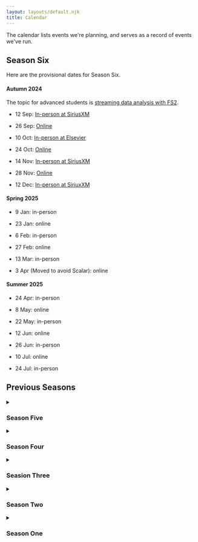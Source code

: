 ```yaml
---
layout: layouts/default.njk
title: Calendar
---
```

The calendar lists events we're planning, and serves as a record of events we've run.

## Season Six

Here are the provisional dates for Season Six.

#### Autumn 2024

The topic for advanced students is [streaming data analysis with FS2](https://github.com/creativescala/fs2-tutorial).

- 12 Sep: [In-person at SiriusXM](https://www.meetup.com/scalabridge-london/events/303096250/)
- 26 Sep: [Online](https://www.meetup.com/scalabridge-london/events/303096270/)
- 10 Oct: [In-person at Elsevier](https://www.meetup.com/scalabridge-london/events/303096311)
- 24 Oct: [Online](https://www.meetup.com/scalabridge-london/events/303096348/)

- 14 Nov: [In-person at SiriusXM](https://www.meetup.com/scalabridge-london/events/303256040/)
- 28 Nov: [Online](https://www.meetup.com/scalabridge-london/events/303256056/)
- 12 Dec: [In-person at SiriuxXM](https://www.meetup.com/scalabridge-london/events/303256046/ )

#### Spring 2025

- 9 Jan: in-person
- 23 Jan: online
- 6 Feb: in-person

- 27 Feb: online
- 13 Mar: in-person
- 3 Apr (Moved to avoid Scalar): online

#### Summer 2025

- 24 Apr: in-person
- 8 May: online
- 22 May: in-person

- 12 Jun: online
- 26 Jun: in-person
- 10 Jul: online
- 24 Jul: in-person


## Previous Seasons

<details>
<summary>
<h3>Season Five</h3>
</summary>

ScalaBridge London restarted in 2023, with the following events.

#### Warmup

- 16 August 2023: [Pre-season: Q&A and Mentor Training](https://www.meetup.com/scalabridge-london/events/295321990/)
- 6 Sept 2023: [Online Q&A](https://www.meetup.com/scalabridge-london/events/295736328/)
- 12 Sept 2023: [ScalaBridge at Scala Days Madrid](https://scaladays.org/madrid-2023/scala-bridge). Not an official ScalaBridge London event, but some of our mentors are helping run this event in Madrid.

#### Autumn Term 2023

- 21 Sept 2023: [Online](https://www.meetup.com/scalabridge-london/events/296100320/). (Shifted)
- 5 Oct 2023: [Online](https://www.meetup.com/scalabridge-london/events/296496049/)
- 19 Oct 2023: [Online](https://www.meetup.com/scalabridge-london/events/296768231/)
- 1 Nov 2023: [In-person at ClearScore](https://www.meetup.com/scalabridge-london/events/296513216/)
- 16 Nov 2023: [Online](https://www.meetup.com/scalabridge-london/events/296768281/)
- 29 Nov 2023: [In-person at Elsevier](https://www.meetup.com/scalabridge-london/events/296720093/)
- 13 Dec 2023: [In-person at the Guardian](https://www.meetup.com/scalabridge-london/events/296271082/)

#### Spring Term 2024

- 11 Jan 2024: [Online](https://www.meetup.com/scalabridge-london/events/298438584/)
- 25 Jan 2024: [Online](https://www.meetup.com/scalabridge-london/events/298710048/)
- 8 Feb 2024: [Online](https://www.meetup.com/scalabridge-london/events/298954296/)
- 22 Feb 2024: [Online](https://www.meetup.com/scalabridge-london/events/299215382/)
- 7 Mar 2024: [Online](https://www.meetup.com/scalabridge-london/events/299591497/)
- 21 Mar 2024: [Online](https://www.meetup.com/scalabridge-london/events/299747422/)

#### Summer Term 2024

This term's topic for in-person events was [Cats Effect](https://typelevel.org/cats-effect/).

- 17 Apr 2024: [In-person at Tray.io](https://www.meetup.com/scalabridge-london/events/299749032/) (Shifted to avoid clashing with LSUG)
- 9 May 2024: [Online](https://www.meetup.com/scalabridge-london/events/300445464/)
- 23 May 2024: [In-person at Morgan Stanley](https://www.meetup.com/scalabridge-london/events/300445652/)
- 6 Jun 2024: [Online](https://www.meetup.com/scalabridge-london/events/300445471/)
- 20 Jun 2024: [In-person at Orgvue](https://www.meetup.com/scalabridge-london/events/300487682/)
- 4 Jul 2024: [Online](https://www.meetup.com/scalabridge-london/events/300445486/)
- 18 Jul 2024: [In-person at SiriusXM](https://www.meetup.com/scalabridge-london/events/300715772)
</details>

<details>
<summary>
<h3>Season Four</h3>
</summary>

Season Four was dead on arrival, due to the pandemic.
</details>

<details>
<summary>
<h3>Seasion Three</h3>
</summary>

In Season Three we went online due to the COVID-19 pandemic, with the following events:

- March 19th: Mentor training and installation.
- March 30th: [Season Three signup form][season-3-signup] (fill this out before the sesson). [Meetup event listing][season-3-1-meetup]. [Join this event](https://eu.bbcollab.com/guest/a1d7181e404f40b58b11c37c62af823d) (use on the day to join the online session).
- April 13th: [Student signup form](https://docs.google.com/forms/d/e/1FAIpQLScqlrHSf0rUT333FQR8TDaHdMDYf7dTLqoUHHxQCpFXbhtizw/viewform). [Meetup event](https://www.meetup.com/ScalaBridge-London/events/269927607/). [Join this event on the day](https://eu.bbcollab.com/guest/c9178424a9834ec1a04d80edb3b95356).
- May 4th: [Student signup form](https://docs.google.com/forms/d/e/1FAIpQLSfkI8HRxH75g4aSmzEzS6IhC2dfRNPKjPDNt8hutbGt19RopQ/viewform). [Meetup event](https://www.meetup.com/ScalaBridge-London/events/270274736/). [Join this event on the day](https://eu.bbcollab.com/guest/c9178424a9834ec1a04d80edb3b95356).
- May 18th: [Meetup event](https://www.meetup.com/ScalaBridge-London/events/270646873/) We've switched to Zoom. The Zoom link is in the Meetup event.
- June 1st: [Meetup event](https://www.meetup.com/ScalaBridge-London/events/270646884/) 
- June 15th: [Meetup event](https://www.meetup.com/ScalaBridge-London/events/270646899/) 
- [Nov 9th 2020](https://www.meetup.com/ScalaBridge-London/events/qwsfbsybcpbmb/)
- [Nov 23rd 2020](https://www.meetup.com/ScalaBridge-London/events/qwsfbsybcpbfc/)
- [Dec 7th 2020](https://www.meetup.com/ScalaBridge-London/events/qwsfbsybcqbkb/)
</details>
  
<details>
<summary>
<h3>Season Two</h3>
</summary>

In Season Two we had the following events:

- Off season dates: 
  - 27 Aug 2019: [Quantexa](https://www.meetup.com/ScalaBridge-London/events/264124441/)

- On season dates:
  - 9 Sept 2019: [Unruly Media](https://www.meetup.com/ScalaBridge-London/events/264245760/)
  - 17 Sept 2019: [ITV](https://www.meetup.com/ScalaBridge-London/events/264336332/)
  - 24 Sept 2019: [Expedia](https://www.meetup.com/ScalaBridge-London/events/264716127/)
  - 1 Oct 2019: [Quantexa](https://www.meetup.com/ScalaBridge-London/events/264966773/)
  - 7 Oct 2019: [Twitter](https://www.meetup.com/ScalaBridge-London/events/265319801/)
  - 15 Oct 2019: [Medidata](https://www.meetup.com/ScalaBridge-London/events/265471279/)

- Off season dates:
  - Nov 12th: [OVO](https://www.meetup.com/ScalaBridge-London/events/265769705/)
  - Dec 9th: [Elsevier](https://www.meetup.com/ScalaBridge-London/events/266381145/)
  - Dec 14th: [London Scala Community Day](https://www.meetup.com/london-scala/events/266639110/)
  - Jan 21st: [Marks & Spencer](https://www.meetup.com/ScalaBridge-London/events/266409022/)
</details>

<details>
<summary>
<h3>Season One</h3>
</summary>

The first ever ScalaBridge season ran on the following dates and locations:

* 21 March: Elsevier
* 4 April: Equal Experts
* 18 April: Permutive
* 2 May: ITV
* 16 May: Depop
* 30 May: The Guardian
</details>

[quantexa]: https://www.quantexa.com/
[season-3-signup]: https://docs.google.com/forms/d/e/1FAIpQLSckueuSBamnwZtYixietp0zsu_jVSIm_-Xe6IJ8xTeX-fKFwg/viewform
[season-3-1-meetup]: https://www.meetup.com/ScalaBridge-London/events/269624052/

